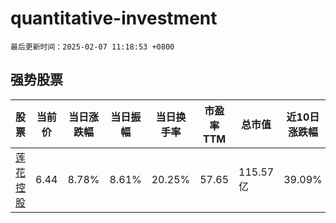 # quantitative-investment

`最后更新时间：2025-02-07 11:18:53 +0800`

## 强势股票

|股票|当前价|当日涨跌幅|当日振幅|当日换手率|市盈率TTM|总市值|近10日涨跌幅|
|----|----|----|----|----|----|----|----|
|[莲花控股](https://xueqiu.com/S/SH600186)|6.44|8.78%|8.61%|20.25%|57.65|115.57亿|39.09%|
